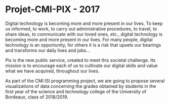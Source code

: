 # Projet-CMI-PIX - 2017

Digital technology is becoming more and more present in our lives. To keep us informed, to work, to carry out administrative procedures, to travel, to share ideas, to communicate with our loved ones, etc., digital technology is becoming more and more present in our lives. For many people, digital technology is an opportunity, for others it is a risk that upsets our bearings and transforms our daily lives and jobs...

Pix is the new public service, created to meet this societal challenge. Its mission is to encourage each of us to cultivate our digital skills and value what we have acquired, throughout our lives.

As part of the CMI ISI programming project, we are going to propose several visualizations of data concerning the grades obtained by students in the first year of the science and technology college of the University of Bordeaux, class of 2018/2019.


